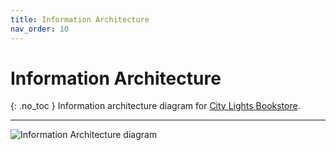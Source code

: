 ```yaml
---
title: Information Architecture
nav_order: 10
---
```


# Information Architecture
{: .no_toc }
Information architecture diagram for [City Lights Bookstore](https://citylights.com/).

--------------------------------------

![Information Architecture diagram](../images/IA-bookstore.png)